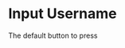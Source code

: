<script setup>
import {YInputUsername} from 'bedrock-ui-vue3'
</script>

# Input Username

The default button to press

<DemoContainer>
  <div class="py-5">
    <y-input-search placeholder="Search"/>
  </div>
</DemoContainer>
